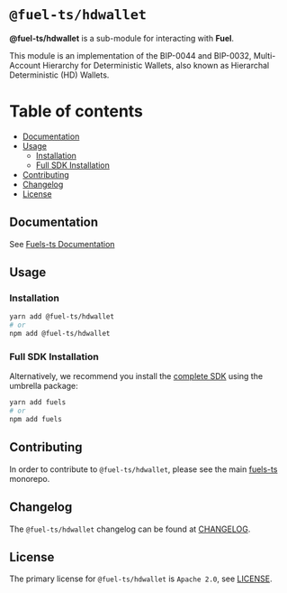 # `@fuel-ts/hdwallet`

**@fuel-ts/hdwallet** is a sub-module for interacting with **Fuel**.

This module is an implementation of the BIP-0044 and BIP-0032, Multi-Account Hierarchy for Deterministic Wallets, also known as Hierarchal Deterministic (HD) Wallets.

# Table of contents

- [Documentation](#documentation)
- [Usage](#usage)
  - [Installation](#installation)
  - [Full SDK Installation](#full-sdk-installation)
- [Contributing](#contributing)
- [Changelog](#changelog)
- [License](#license)

## Documentation

<!-- TODO: Replace this link with specific docs for this package if and when we re-introduce a API reference section to our docs -->

See [Fuels-ts Documentation](https://fuellabs.github.io/fuels-ts/)

## Usage

### Installation

```sh
yarn add @fuel-ts/hdwallet
# or
npm add @fuel-ts/hdwallet
```

### Full SDK Installation

Alternatively, we recommend you install the [complete SDK](https://github.com/FuelLabs/fuels-ts) using the umbrella package:

```sh
yarn add fuels
# or
npm add fuels
```

## Contributing

In order to contribute to `@fuel-ts/hdwallet`, please see the main [fuels-ts](https://github.com/FuelLabs/fuels-ts) monorepo.

## Changelog

The `@fuel-ts/hdwallet` changelog can be found at [CHANGELOG](./CHANGELOG.md).

## License

The primary license for `@fuel-ts/hdwallet` is `Apache 2.0`, see [LICENSE](./LICENSE).
